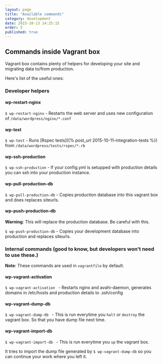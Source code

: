 ```yaml
---
layout: page
title: "Available commands"
category: development
date: 2015-10-13 14:25:15
order: 5
published: true
---
```


## Commands inside Vagrant box
Vagrant box contains plenty of helpers for developing your site and migrating data to/from production.

Here's list of the useful ones:
### Developer helpers

#### wp-restart-nginx
```$ wp-restart-nginx``` - Restarts the web server and uses new configuration of ```/data/wordpress/nginx/*.conf```

#### wp-test
`$ wp-test` - Runs [Rspec tests]({% post_url 2015-10-11-integration-tests %}) from ```/data/wordpress/tests/rspec/*.rb```

#### wp-ssh-production
```$ wp-ssh-production``` - If your config.yml is setupped with production details you can ssh into your production instance.

#### wp-pull-production-db
`$ wp-pull-production-db` - Copies production database into this vagrant box and does replaces siteurls.

#### wp-push-production-db

<div class="bs-callout bs-callout-danger">
  <strong>Warning</strong>: This will replace the production database. Be careful with this. 
</div>

`$ wp-push-production-db` - Copies your development database into production and replaces siteurls.


### Internal commands (good to know, but developers won't need to use these.)

<div class="bs-callout bs-callout-info">
  <strong>Note</strong>: These commands are used in <code>vagrantfile</code> by default.
</div>

#### wp-vagrant-activation
```$ wp-vagrant-activation ``` - Restarts nginx and avahi-daemon, generates domains in /etc/hosts and production details to .ssh/config

#### wp-vagrant-dump-db
```$ wp-vagrant-dump-db ``` - This is run everytime you `halt` or `destroy` the vagrant box. So that you have dump file next time.

#### wp-vagrant-import-db
```$ wp-vagrant-import-db ``` - This is run everytime you `up` the vagrant box.

It tries to import the dump file generated by ```$ wp-vagrant-dump-db``` so you can continue your work where you left it.